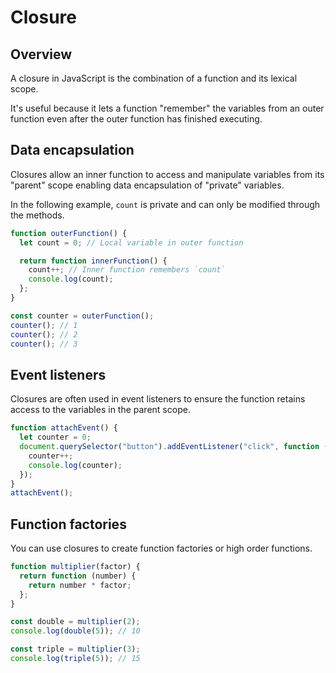 # Closure

## Overview

A closure in JavaScript is the combination of a function and its lexical scope.

It's useful because it lets a function "remember" the variables from an outer function even after the outer function has finished executing.

## Data encapsulation

Closures allow an inner function to access and manipulate variables from its "parent" scope enabling data encapsulation of "private" variables.

In the following example, `count` is private and can only be modified through the methods.

```javascript
function outerFunction() {
  let count = 0; // Local variable in outer function

  return function innerFunction() {
    count++; // Inner function remembers `count`
    console.log(count);
  };
}

const counter = outerFunction();
counter(); // 1
counter(); // 2
counter(); // 3
```

## Event listeners

Closures are often used in event listeners to ensure the function retains access to the variables in the parent scope.

```javascript
function attachEvent() {
  let counter = 0;
  document.querySelector("button").addEventListener("click", function () {
    counter++;
    console.log(counter);
  });
}
attachEvent();
```

## Function factories

You can use closures to create function factories or high order functions.

```javascript
function multiplier(factor) {
  return function (number) {
    return number * factor;
  };
}

const double = multiplier(2);
console.log(double(5)); // 10

const triple = multiplier(3);
console.log(triple(5)); // 15
```

